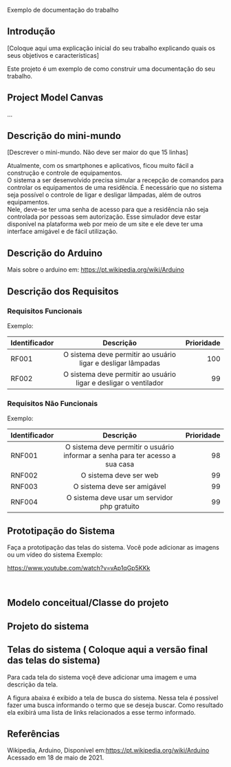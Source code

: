 Exemplo de documentação do trabalho


## Introdução

[Coloque aqui uma explicação inicial do seu trabalho explicando quais os seus objetivos e características]

Este projeto é um exemplo de como construir uma documentação do seu trabalho.

## Project Model Canvas

...



## Descrição do mini-mundo

[Descrever o mini-mundo. Não deve ser maior do que 15 linhas]

Atualmente, com os smartphones e aplicativos, ficou muito fácil a construção e controle de equipamentos.  
O sistema a ser desenvolvido precisa simular a recepção de comandos para controlar os equipamentos de uma residência. É  necessário que no sistema seja possível o controle de ligar e desligar lâmpadas, além de outros equipamentos.  
Nele, deve-se ter uma senha de acesso para que a residência não seja controlada por pessoas sem autorização. Esse simulador deve estar disponível na plataforma web por meio de um site e ele deve ter uma interface amigável e de fácil utilização.  

## Descrição do Arduino

Mais sobre o arduino em: https://pt.wikipedia.org/wiki/Arduino


## Descrição dos Requisitos 

### Requisitos Funcionais
Exemplo:

| Identificador        | Descrição           | Prioridade  |
| ------------- |:-------------:| -----:|
| RF001     |O sistema deve permitir ao usuário ligar e desligar lâmpadas | 100 |
| RF002      | O sistema deve permitir ao usuário ligar e desligar o ventilador    |   99 |



### Requisitos Não Funcionais
Exemplo:

| Identificador        | Descrição           | Prioridade  |
| ------------- |:-------------:| -----:|
| RNF001      | O sistema deve permitir o usuário informar a senha para ter acesso a sua casa     |   98 |
| RNF002      | O sistema deve ser web    |   99 |
| RNF003      | O sistema deve ser amigável     |   99 |
| RNF004      |O sistema deve usar um servidor php gratuito     |   99 |


## Prototipação do Sistema

Faça a prototipação das telas do sistema. Você pode adicionar as imagens ou um vídeo do sistema
Exemplo:<br>



https://www.youtube.com/watch?v=vAp1qGp5KKk

<br>

## Modelo conceitual/Classe do projeto


## Projeto do sistema


## Telas do sistema ( Coloque aqui a versão final das telas do sistema)

Para cada tela do sistema voçê deve adicionar uma imagem e uma descrição da tela.

A figura abaixa é exibido a tela de busca do sistema. Nessa tela é possível fazer uma busca informando o termo que se deseja buscar.
Como resultado ela exibirá uma lista de links relacionados a esse termo informado. 
            

## Referências

Wikipedia, Arduino, Disponível em:<https://pt.wikipedia.org/wiki/Arduino> Acessado em 18 de maio de 2021. 




